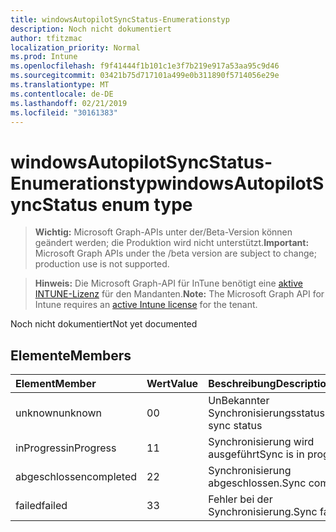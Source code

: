 ```yaml
---
title: windowsAutopilotSyncStatus-Enumerationstyp
description: Noch nicht dokumentiert
author: tfitzmac
localization_priority: Normal
ms.prod: Intune
ms.openlocfilehash: f9f41444f1b101c1e3f7b219e917a53aa95c9d46
ms.sourcegitcommit: 03421b75d717101a499e0b311890f5714056e29e
ms.translationtype: MT
ms.contentlocale: de-DE
ms.lasthandoff: 02/21/2019
ms.locfileid: "30161383"
---
```

# <a name="windowsautopilotsyncstatus-enum-type"></a><span data-ttu-id="1d395-103">windowsAutopilotSyncStatus-Enumerationstyp</span><span class="sxs-lookup"><span data-stu-id="1d395-103">windowsAutopilotSyncStatus enum type</span></span>

> <span data-ttu-id="1d395-104">**Wichtig:** Microsoft Graph-APIs unter der/Beta-Version können geändert werden; die Produktion wird nicht unterstützt.</span><span class="sxs-lookup"><span data-stu-id="1d395-104">**Important:** Microsoft Graph APIs under the /beta version are subject to change; production use is not supported.</span></span>

> <span data-ttu-id="1d395-105">**Hinweis:** Die Microsoft Graph-API für InTune benötigt eine [aktive INTUNE-Lizenz](https://go.microsoft.com/fwlink/?linkid=839381) für den Mandanten.</span><span class="sxs-lookup"><span data-stu-id="1d395-105">**Note:** The Microsoft Graph API for Intune requires an [active Intune license](https://go.microsoft.com/fwlink/?linkid=839381) for the tenant.</span></span>

<span data-ttu-id="1d395-106">Noch nicht dokumentiert</span><span class="sxs-lookup"><span data-stu-id="1d395-106">Not yet documented</span></span>

## <a name="members"></a><span data-ttu-id="1d395-107">Elemente</span><span class="sxs-lookup"><span data-stu-id="1d395-107">Members</span></span>
|<span data-ttu-id="1d395-108">Element</span><span class="sxs-lookup"><span data-stu-id="1d395-108">Member</span></span>|<span data-ttu-id="1d395-109">Wert</span><span class="sxs-lookup"><span data-stu-id="1d395-109">Value</span></span>|<span data-ttu-id="1d395-110">Beschreibung</span><span class="sxs-lookup"><span data-stu-id="1d395-110">Description</span></span>|
|:---|:---|:---|
|<span data-ttu-id="1d395-111">unknown</span><span class="sxs-lookup"><span data-stu-id="1d395-111">unknown</span></span>|<span data-ttu-id="1d395-112">0</span><span class="sxs-lookup"><span data-stu-id="1d395-112">0</span></span>|<span data-ttu-id="1d395-113">UnBekannter Synchronisierungsstatus</span><span class="sxs-lookup"><span data-stu-id="1d395-113">Unknown sync status</span></span>|
|<span data-ttu-id="1d395-114">inProgress</span><span class="sxs-lookup"><span data-stu-id="1d395-114">inProgress</span></span>|<span data-ttu-id="1d395-115">1</span><span class="sxs-lookup"><span data-stu-id="1d395-115">1</span></span>|<span data-ttu-id="1d395-116">Synchronisierung wird ausgeführt</span><span class="sxs-lookup"><span data-stu-id="1d395-116">Sync is in progress</span></span>|
|<span data-ttu-id="1d395-117">abgeschlossen</span><span class="sxs-lookup"><span data-stu-id="1d395-117">completed</span></span>|<span data-ttu-id="1d395-118">2</span><span class="sxs-lookup"><span data-stu-id="1d395-118">2</span></span>|<span data-ttu-id="1d395-119">Synchronisierung abgeschlossen.</span><span class="sxs-lookup"><span data-stu-id="1d395-119">Sync completed.</span></span>|
|<span data-ttu-id="1d395-120">failed</span><span class="sxs-lookup"><span data-stu-id="1d395-120">failed</span></span>|<span data-ttu-id="1d395-121">3</span><span class="sxs-lookup"><span data-stu-id="1d395-121">3</span></span>|<span data-ttu-id="1d395-122">Fehler bei der Synchronisierung.</span><span class="sxs-lookup"><span data-stu-id="1d395-122">Sync failed.</span></span>|





